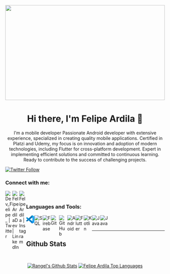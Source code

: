 <a href="#"><img width="100%" height="300px" src="https://cdna.artstation.com/p/assets/images/images/021/720/920/original/pixel-jeff-mario.gif?1572709433"/></a>

<h1 align="center"> Hi there, I'm Felipe Ardila 👋 </h1>
<p align="center">I'm a mobile developer
Passionate Android developer with extensive experience, specialized in creating quality mobile applications. Certified in Platzi and Udemy, my focus is on innovation and adoption of modern technologies, including Flutter for cross-platform development. Expert in implementing efficient solutions and committed to continuous learning. Ready to contribute to the success of challenging projects.</p>

[![Twitter Follow](https://img.shields.io/twitter/follow/Dev_Felipe_?color=2986cc&logo=twitter&style=for-the-badge)](https://twitter.com/intent/follow?original_referer=https%3A%2F%2Fgithub.com%2FRangelJhoan1&screen_name=Dev_Felipe_)

### Connect with me:

[<img align="left" alt="Dev_Felipe_ | Twitter" width="22px" src="https://upload.wikimedia.org/wikipedia/commons/thumb/4/4f/Twitter-logo.svg/1200px-Twitter-logo.svg.png" />][twitter]
[<img align="left" alt="FelipeArdilaDev | LinkedIn" width="22px" src="https://cdn-icons-png.flaticon.com/512/174/174857.png" />][linkedin]
[<img align="left" alt="FelipeArdila | Instagram" width="22px" src="https://cdn-icons-png.flaticon.com/512/174/174855.png" />][instagram]

<br />

### Languages and Tools:

<img align="left" alt="Visual Studio Code" width="26px" src="https://raw.githubusercontent.com/github/explore/80688e429a7d4ef2fca1e82350fe8e3517d3494d/topics/visual-studio-code/visual-studio-code.png" />
<img align="left" alt="SQL" width="26px" src="https://www.freeiconspng.com/thumbs/sql-server-icon-png/sql-server-icon-png-29.png" />
<img align="left" alt="Firebase" width="26px" src="https://firebase.google.com/downloads/brand-guidelines/PNG/logo-logomark.png?hl=es-419" />
<img align="left" alt="Git" width="26px" src="https://upload.wikimedia.org/wikipedia/commons/thumb/3/3f/Git_icon.svg/1024px-Git_icon.svg.png" />
<img align="left" alt="GitHub" width="26px" src="https://cdn-icons-png.flaticon.com/512/25/25231.png" />
<img align="left" alt="Android" width="26px" src="https://cdn.icon-icons.com/icons2/836/PNG/512/Android_icon-icons.com_66772.png" />
<img align="left" alt="Flutter" width="26px" src="https://iconape.com/wp-content/files/yb/61798/svg/flutter-logo.svg" />
<img align="left" alt="Kotlin" width="26px" src="https://upload.wikimedia.org/wikipedia/commons/thumb/7/74/Kotlin_Icon.png/1200px-Kotlin_Icon.png" />
<img align="left" alt="Java" width="26px" src="https://cdn-icons-png.flaticon.com/512/226/226777.png" />
<img align="left" alt="Java" width="26px" src="https://img.icons8.com/color/480/dart.png" />

<br />
<br />

---

## Github Stats

  <br/>
  <p align="center">
    <a href="#"><img alt="Rangel's Github Stats" src="https://github-readme-stats.vercel.app/api?username=FelipeArdilaDev&show_icons=true&count_private=true&theme=dark&hide_border=true&bg_color=0D1117" /></a>
  <a href="#"><img alt="Felipe Ardila Top Languages" src="https://github-readme-stats.vercel.app/api/top-langs/?username=FelipeArdilaDev&langs_count=8&count_private=true&layout=compact&theme=dark&hide_border=true&bg_color=0D1117" /></a>
  <br/>
  </p>

[linkedin]: https://www.linkedin.com/in/felipeardiladev/
[twitter]: https://twitter.com/Dev_Felipe_
[instagram]: https://www.instagram.com/_felipeardila/

